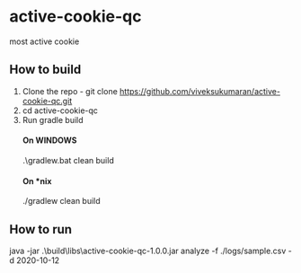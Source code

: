 # active-cookie-qc
most active cookie

## How to build
1. Clone the repo - git clone https://github.com/viveksukumaran/active-cookie-qc.git
2. cd active-cookie-qc
3. Run gradle build
    #### On WINDOWS
    .\gradlew.bat clean build
    #### On *nix
    ./gradlew clean build

## How to run
java -jar .\build\libs\active-cookie-qc-1.0.0.jar analyze -f ./logs/sample.csv -d 2020-10-12
